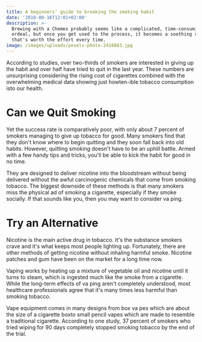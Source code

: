 ```yaml
---
title: A beginners’ guide to breaking the smoking habit
date: '2018-08-16T12:01+02:00'
description: >-
  Brewing with a Chemex probably seems like a complicated, time-consuming
  ordeal, but once you get used to the process, it becomes a soothing ritual
  that's worth the effort every time.
image: /images/uploads/pexels-photo-2418883.jpg
---
```

According to studies, over two-thirds of smokers are interested in giving up the habit and over half have tried to quit in the last year. These numbers are unsurprising considering the rising cost of cigarettes combined with the overwhelming medical data showing just howten-ible tobacco consumption isto our health. 

# **Can we Quit Smoking**

Yet the success rate is comparatively poor, with only about 7 percent of smokers managing to give up tobacco for good. Many smokers find that they don't know where to begin quitting and they soon fall back into old habits. However, quitting smoking doesn't have to be an uphill battle. Armed with a few handy tips and tricks, you'll be able to kick the habit for good in no time. 

They are designed to deliver nicotine into the bloodstream without being delivered without the awful carcinogenic chemicals that come from smoking tobacco. The biggest downside of these methods is that many smokers miss the physical ad of smoking a cigarette, especially if they smoke socially. If that sounds like you, then you may want to consider va ping. 

# Try an Alternative 

Nicotine is the main active drug in tobacco. It's the substance smokers crave and it's what keeps most people lighting up. Fortunately, there are other methods of getting nicotine without inhaling harmful smoke. Nicotine patches and gum have been on the market for a long time now. 

Vaping works by heating up a mixture of vegetable oil and nicotine until it turns to steam, which is ingested much like the smoke from a cigarette. While the long-term effects of va ping aren't completely understood, most healthcare professionals agree that it's many times less harmful than smoking tobacco. 

Vape equipment comes in many designs from box va pes which are about the size of a cigarette boxto small pencil vapes which are made to resemble a traditional cigarette. According to one study, 37 percent of smokers who tried wiping for 90 days completely stopped smoking tobacco by the end of the trial.
